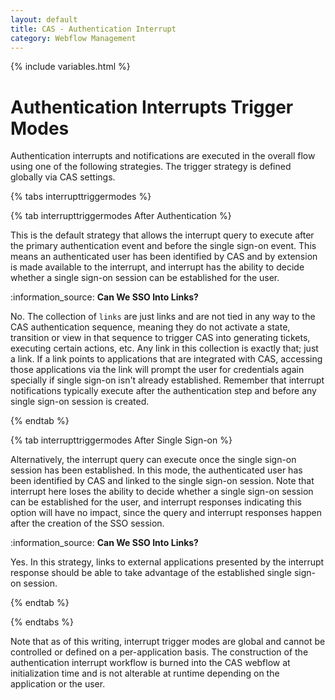 ```yaml
---
layout: default
title: CAS - Authentication Interrupt
category: Webflow Management
---
```


{% include variables.html %}

# Authentication Interrupts Trigger Modes

Authentication interrupts and notifications are executed in the overall flow using one of the following strategies. The
trigger strategy is defined globally via CAS settings.

{% tabs interrupttriggermodes %}

{% tab interrupttriggermodes After Authentication %}

This is the default strategy that allows the interrupt query to execute after the
primary authentication event and before the single sign-on event. This means an authenticated user has been
identified by CAS and by extension is made available to the interrupt, and interrupt has the ability to
decide whether a single sign-on session can be established for the user.

<div class="alert alert-info">:information_source: <strong>Can We SSO Into Links?</strong><p>
No. The collection of <code>links</code> are just links and are not tied in any way to the 
CAS authentication sequence, meaning they do not activate a state, transition or view in 
that sequence to trigger CAS into generating tickets, executing certain 
actions, etc. Any link in this collection is exactly that; just a link. If a 
link points to applications that are integrated with CAS, accessing those 
applications via the link will prompt the user for credentials again 
specially if single sign-on isn't already established. Remember that 
interrupt notifications typically execute after the authentication step 
and before any single sign-on session is created.</p></div>

{% endtab %}

{% tab interrupttriggermodes After Single Sign-on %}

Alternatively, the interrupt query can execute once the single sign-on session has been established.
In this mode, the authenticated user has been identified by CAS and linked to the single sign-on session. Note that
interrupt here loses the ability to decide whether a single sign-on session can be established for the user, and interrupt
responses indicating this option will have no impact, since the query and interrupt responses
happen after the creation of the SSO session.

<div class="alert alert-info">:information_source: <strong>Can We SSO Into Links?</strong><p>
Yes. In this strategy, links to external applications presented by the interrupt response
should be able to take advantage of the established single sign-on session.</p>
</div>

{% endtab %}

{% endtabs %}
     
Note that as of this writing, interrupt trigger modes are global and cannot be controlled or defined on a per-application basis.
The construction of the authentication interrupt workflow is burned into the CAS webflow at initialization time and is not
alterable at runtime depending on the application or the user.
